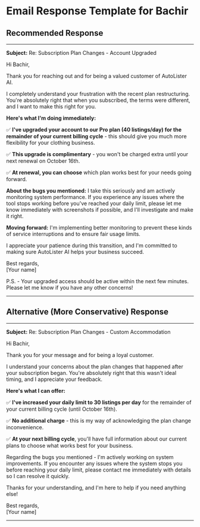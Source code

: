 # Email Response Template for Bachir

## Recommended Response

---

**Subject:** Re: Subscription Plan Changes - Account Upgraded

Hi Bachir,

Thank you for reaching out and for being a valued customer of AutoLister AI.

I completely understand your frustration with the recent plan restructuring. You're absolutely right that when you subscribed, the terms were different, and I want to make this right for you.

**Here's what I'm doing immediately:**

✅ **I've upgraded your account to our Pro plan (40 listings/day) for the remainder of your current billing cycle** - this should give you much more flexibility for your clothing business.

✅ **This upgrade is complimentary** - you won't be charged extra until your next renewal on October 16th.

✅ **At renewal, you can choose** which plan works best for your needs going forward.

**About the bugs you mentioned:** I take this seriously and am actively monitoring system performance. If you experience any issues where the tool stops working before you've reached your daily limit, please let me know immediately with screenshots if possible, and I'll investigate and make it right.

**Moving forward:** I'm implementing better monitoring to prevent these kinds of service interruptions and to ensure fair usage limits.

I appreciate your patience during this transition, and I'm committed to making sure AutoLister AI helps your business succeed.

Best regards,  
[Your name]

P.S. - Your upgraded access should be active within the next few minutes. Please let me know if you have any other concerns!

---

## Alternative (More Conservative) Response

---

**Subject:** Re: Subscription Plan Changes - Custom Accommodation

Hi Bachir,

Thank you for your message and for being a loyal customer.

I understand your concerns about the plan changes that happened after your subscription began. You're absolutely right that this wasn't ideal timing, and I appreciate your feedback.

**Here's what I can offer:**

✅ **I've increased your daily limit to 30 listings per day** for the remainder of your current billing cycle (until October 16th).

✅ **No additional charge** - this is my way of acknowledging the plan change inconvenience.

✅ **At your next billing cycle**, you'll have full information about our current plans to choose what works best for your business.

Regarding the bugs you mentioned - I'm actively working on system improvements. If you encounter any issues where the system stops you before reaching your daily limit, please contact me immediately with details so I can resolve it quickly.

Thanks for your understanding, and I'm here to help if you need anything else!

Best regards,  
[Your name]

---